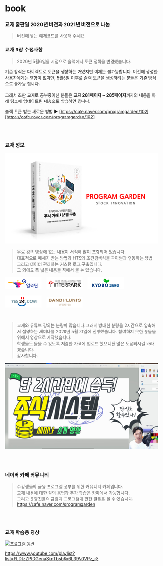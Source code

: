 # book
### 교재 출판일 2020년 버전과 2021년 버전으로 나눔
>버전에 맞는 예제코드를 사용해 주세요.


### 교재 8장 수정사항
>2020년 5월6일을 시점으로 슬랙에서 토큰 정책을 변경했습니다.<br>

기존 방식은 다이렉트로 토큰을 생성하는 거였지만 이제는 불가능합니다. 이전에 생성한 사용자에게는 영향이 없지만, 5월6일 이후로 슬랙 토큰을 생성하려는 분들은 기존 방식으로 불가능 합니다.
<br><br>그래서 초판 교재로 공부중이신 분들은 **교재 281페이지 ~ 285페이지**까지의 내용을 아래 링크에 업데이트된 내용으로 학습하면 됩니다.

슬랙 토큰 받는 새로운 방법 ▶ [https://cafe.naver.com/programgarden/102][https://cafe.naver.com/programgarden/102]

<br>
<br>

### 교재 정보 
[![주식 거래 시스템 구축](images/banner_2.png)](http://wikibook.co.kr/pystock/)

>무료 강의 영상에 없는 내용이 서적에 많이 포함되어 있습니다.  
대표적으로 메세지 받는 방법과 HTS의 조건검색식을 파이썬과 연동하는 방법  
그리고 데이터 관리하는 커스텀 로그 구축입니다.  
그 외에도 폭 넓은 내용들 책에서 볼 수 있습니다.  

[![알라딘](images/aladin.png)](http://aladin.kr/p/7NIXc)
&nbsp;&nbsp;
[![인터파크](images/interpark.png)](http://inpk.kr/r5L3)
&nbsp;&nbsp;
[![교보문고](images/kyobo.png)](http://www.kyobobook.co.kr/product/detailViewKor.laf?ejkGb=KOR&mallGb=KOR&barcode=9791158392024&orderClick=LAG&Kc=)
<br><br>
[![yes24](images/yes24.png)](http://www.yes24.com/Product/Goods/89999945)
&nbsp;&nbsp;
[![반디앤루니스](images/bandi.png)](http://www.bandinlunis.com/front/product/detailProduct.do?prodId=4332846)

<br>

>교재와 유튜브 강의는 분량이 많습니다.그래서 방대한 분량을 2시간으로 압축해서 설명하는 세미나를 2020년 5월 31일에 진행했습니다. 참여하지 못한 분들을 위해서 영상으로 제작했습니다.<br>
학생들도 들을 수 있도록 저렴한 가격에 업로드 했으니깐 많은 도움되시길 바라겠습니다.<br>
감사합니다.

[![주식시스템세미나](images/bookconcert.png)](https://vimeo.com/ondemand/openapi)


<br><br>

### 네이버 카페 커뮤니티

>수강생들의 금융 프로그램 공부를 위한 커뮤니티 카페입니다.<br>
교재 내용에 대한 질의 응답과 추가 학습은 카페에서 가능합니다.<br>
그리고 운영진들의 금융과 프로그램에 관한 글들을 볼 수 있습니다.<br>
https://cafe.naver.com/programgarden


<br><br>

### 교재 학습용 영상

[![프로그램 동산](https://img.youtube.com/vi/8D8XhhVGruM/0.jpg)](https://youtu.be/8D8XhhVGruM=0s)

https://www.youtube.com/playlist?list=PLDtzZPtOGenaSknTbsb6x6L39V0VPz_rS
<br><br><br>


[https://cafe.naver.com/programgarden/102]: https://cafe.naver.com/programgarden/102